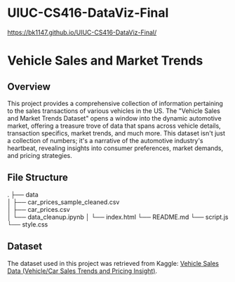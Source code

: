 # UIUC-CS416-DataViz-Final

https://bk1147.github.io/UIUC-CS416-DataViz-Final/

# Vehicle Sales and Market Trends

## Overview

This project provides a comprehensive collection of information pertaining to the sales transactions of various vehicles in the US. The "Vehicle Sales and Market Trends Dataset" opens a window into the dynamic automotive market, offering a treasure trove of data that spans across vehicle details, transaction specifics, market trends, and much more. This dataset isn't just a collection of numbers; it's a narrative of the automotive industry's heartbeat, revealing insights into consumer preferences, market demands, and pricing strategies.

## File Structure

.
├── data                    
│   ├── car_prices_sample_cleaned.csv          
│   ├── car_prices.csv       
│   └── data_cleanup.ipynb
│
└── index.html
└── README.md
└── script.js
└── style.css

## Dataset

The dataset used in this project was retrieved from Kaggle: [Vehicle Sales Data (Vehicle/Car Sales Trends and Pricing Insight)](https://www.kaggle.com/datasets/syedanwarafridi/vehicle-sales-data).
